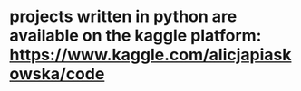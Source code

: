 # projects written in python are available on the kaggle platform: https://www.kaggle.com/alicjapiaskowska/code
